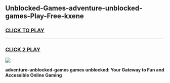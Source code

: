 
## Unblocked-Games-adventure-unblocked-games-Play-Free-kxene
<h3>
<a href="https://premium76.site?title=adventure-unblocked-games&ref=22A">CLICK TO PLAY</a></h3>
<hr>

<h3>
<a href="https://premium76.site?title=adventure-unblocked-games&ref=22A">CLICK 2 PLAY</a>
  
</h3>

<a href="https://premium76.site?title=adventure-unblocked-games&ref=22A"><img src="https://clearcache.store/games.png"></a>


**adventure-unblocked-games games unblocked: Your Gateway to Fun and Accessible Online Gaming**
